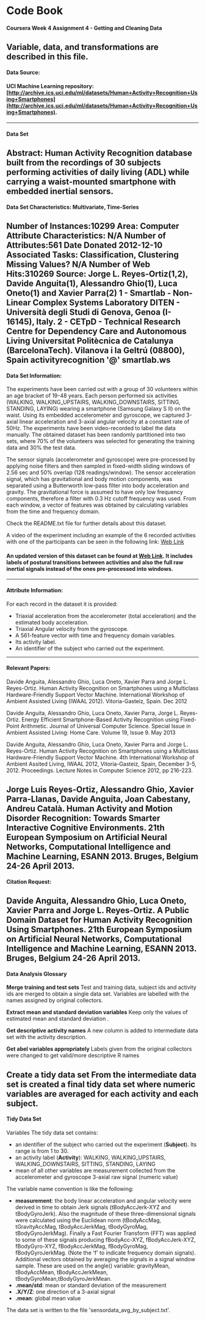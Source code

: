 # Code Book
#### Coursera Week 4 Assignment 4 - Getting and Cleaning Data

Variable, data, and transformations are described in this file.
-----------------------------------------------
#### Data Source:
#### UCI Machine Learning repository: [http://archive.ics.uci.edu/ml/datasets/Human+Activity+Recognition+Using+Smartphones](http://archive.ics.uci.edu/ml/datasets/Human+Activity+Recognition+Using+Smartphones).
-----------------------------------------------
#### Data Set
Abstract: Human Activity Recognition database built from the recordings of 30 subjects performing activities of daily living (ADL) while carrying a waist-mounted smartphone with embedded inertial sensors.
-----------------------------------------------
#### Data Set Characteristics: Multivariate, Time-Series
Number of Instances:10299
Area: Computer
Attribute Characteristics: N/A
Number of Attributes:561
Date Donated 2012-12-10
Associated Tasks: Classification, Clustering
Missing Values? N/A
Number of Web Hits:310269
Source:
Jorge L. Reyes-Ortiz(1,2), Davide Anguita(1), Alessandro Ghio(1), Luca Oneto(1) and Xavier Parra(2)
1 - Smartlab - Non-Linear Complex Systems Laboratory
DITEN - Università degli Studi di Genova, Genoa (I-16145), Italy. 
2 - CETpD - Technical Research Centre for Dependency Care and Autonomous Living
Universitat Politècnica de Catalunya (BarcelonaTech). Vilanova i la Geltrú (08800), Spain
activityrecognition '@' smartlab.ws
-----------------------------------------------
#### Data Set Information:
The experiments have been carried out with a group of 30 volunteers within an age bracket of 19-48 years. Each person performed six activities (WALKING, WALKING_UPSTAIRS, WALKING_DOWNSTAIRS, SITTING, STANDING, LAYING) wearing a smartphone (Samsung Galaxy S II) on the waist. Using its embedded accelerometer and gyroscope, we captured 3-axial linear acceleration and 3-axial angular velocity at a constant rate of 50Hz. The experiments have been video-recorded to label the data manually. The obtained dataset has been randomly partitioned into two sets, where 70% of the volunteers was selected for generating the training data and 30% the test data. 

The sensor signals (accelerometer and gyroscope) were pre-processed by applying noise filters and then sampled in fixed-width sliding windows of 2.56 sec and 50% overlap (128 readings/window). The sensor acceleration signal, which has gravitational and body motion components, was separated using a Butterworth low-pass filter into body acceleration and gravity. The gravitational force is assumed to have only low frequency components, therefore a filter with 0.3 Hz cutoff frequency was used. From each window, a vector of features was obtained by calculating variables from the time and frequency domain.

Check the README.txt file for further details about this dataset. 

A video of the experiment including an example of the 6 recorded activities with one of the participants can be seen in the following link: [Web Link](https://youtu.be/XOEN9W05_4A)

#### An updated version of this dataset can be found at [Web Link](http://archive.ics.uci.edu/ml/datasets/Smartphone-Based+Recognition+of+Human+Activities+and+Postural+Transitions). It includes labels of postural transitions between activities and also the full raw inertial signals instead of the ones pre-processed into windows.
-----------------------------------------------
#### Attribute Information:
For each record in the dataset it is provided: 
- Triaxial acceleration from the accelerometer (total acceleration) and the estimated body acceleration. 
- Triaxial Angular velocity from the gyroscope. 
- A 561-feature vector with time and frequency domain variables. 
- Its activity label. 
- An identifier of the subject who carried out the experiment.
-----------------------------------------------
#### Relevant Papers:
Davide Anguita, Alessandro Ghio, Luca Oneto, Xavier Parra and Jorge L. Reyes-Ortiz. Human Activity Recognition on Smartphones using a Multiclass Hardware-Friendly Support Vector Machine. International Workshop of Ambient Assisted Living (IWAAL 2012). Vitoria-Gasteiz, Spain. Dec 2012 

Davide Anguita, Alessandro Ghio, Luca Oneto, Xavier Parra, Jorge L. Reyes-Ortiz. Energy Efficient Smartphone-Based Activity Recognition using Fixed-Point Arithmetic. Journal of Universal Computer Science. Special Issue in Ambient Assisted Living: Home Care. Volume 19, Issue 9. May 2013

Davide Anguita, Alessandro Ghio, Luca Oneto, Xavier Parra and Jorge L. Reyes-Ortiz. Human Activity Recognition on Smartphones using a Multiclass Hardware-Friendly Support Vector Machine. 4th International Workshop of Ambient Assited Living, IWAAL 2012, Vitoria-Gasteiz, Spain, December 3-5, 2012. Proceedings. Lecture Notes in Computer Science 2012, pp 216-223. 

Jorge Luis Reyes-Ortiz, Alessandro Ghio, Xavier Parra-Llanas, Davide Anguita, Joan Cabestany, Andreu Català. Human Activity and Motion Disorder Recognition: Towards Smarter Interactive Cognitive Environments. 21th European Symposium on Artificial Neural Networks, Computational Intelligence and Machine Learning, ESANN 2013. Bruges, Belgium 24-26 April 2013.
-----------------------------------------------
#### Citation Request:
Davide Anguita, Alessandro Ghio, Luca Oneto, Xavier Parra and Jorge L. Reyes-Ortiz. A Public Domain Dataset for Human Activity Recognition Using Smartphones. 21th European Symposium on Artificial Neural Networks, Computational Intelligence and Machine Learning, ESANN 2013. Bruges, Belgium 24-26 April 2013.
-----------------------------------------------
#### Data Analysis Glossary

__Merge training and test sets__
Test and training data, subject ids and activity ids are merged to obtain a single data set. 
Variables are labelled with the names assigned by original collectors.

__Extract mean and standard deviation variables__
Keep only the values of estimated mean and standard deviation .

__Get descriptive activity names__
A new column is added to intermediate data set with the activity description.

__Get abel variables appropriately__
Labels given from the original collectors were changed to get valid/more descriptive R names 

__Create a tidy data set__
From the intermediate data set is created a final tidy data set where numeric
variables are averaged for each activity and each subject.
-----------------------------------------------
#### Tidy Data Set
Variables
The tidy data set contains:
* an identifier of the subject who carried out the experiment (__Subject__). Its range is from 1 to 30. 
* an activity label (__Activity__): WALKING, WALKING_UPSTAIRS, WALKING_DOWNSTAIRS, SITTING, STANDING, LAYING
* mean of all other variables are measurement collected from the accelerometer and gyroscope 3-axial raw signal (numeric value)

The variable name convention is like the following: 
* __measurement__: the body linear acceleration and angular velocity were derived in time to obtain Jerk signals (tBodyAccJerk-XYZ and tBodyGyroJerk).  Also the magnitude of these three-dimensional signals were calculated using the Euclidean norm (tBodyAccMag, tGravityAccMag, tBodyAccJerkMag, tBodyGyroMag, tBodyGyroJerkMag). Finally a Fast Fourier Transform (FFT) was applied to some of these signals producing fBodyAcc-XYZ, fBodyAccJerk-XYZ, fBodyGyro-XYZ, fBodyAccJerkMag, fBodyGyroMag, fBodyGyroJerkMag. (Note the 'f' to indicate frequency domain signals). Additional vectors obtained by averaging the signals in a signal window sample. These are used on the angle() variable: gravityMean, tBodyAccMean, tBodyAccJerkMean, tBodyGyroMean,tBodyGyroJerkMean.
* __.mean/std__: mean or standard deviation of the measurement
* __.X/Y/Z__: one direction of a 3-axial signal
* __.mean__: global mean value  

The data set is written to the file 'sensordata_avg_by_subject.txt'.

